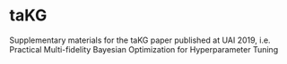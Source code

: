 # taKG
Supplementary materials for the taKG paper published at UAI 2019, i.e.
Practical Multi-fidelity Bayesian Optimization for Hyperparameter Tuning
